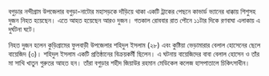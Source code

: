 বগুড়ার নন্দীগ্রাম উপজেলার বগুড়া-নাটোর মহাসড়কে দাঁড়িয়ে থাকা একটি ট্রাকের পেছনে কাভার্ড ভ্যানের ধাক্কায় শিশুসহ দুজন নিহত হয়েছেন। এতে আহত হয়েছেন আরও দুজন। গতকাল রোববার রাত পৌনে ১১টার দিকে রণবাঘা এলাকায় এ দুর্ঘটনা ঘটে।

নিহত দুজন হলেন কুড়িগ্রামের ফুলবাড়ী উপজেলার শহিদুল ইসলাম (২৮) এবং কুষ্টিয়া ভেড়ামারার বেলাল হোসেনের ছেলে বায়েজিদ (৩)। শহিদুল ইসলাম একটি প্রতিষ্ঠানের বিক্রয়কর্মী ছিলেন। এ ঘটনায় বায়েজিদের বাবা বেলাল হোসেন ও তাঁর মা সাথি খাতুন গুরুতর আহত হন। তাঁরা বগুড়ার শহীদ জিয়াউর রহমান মেডিকেল কলেজ হাসপাতালে চিকিৎসাধীন।
